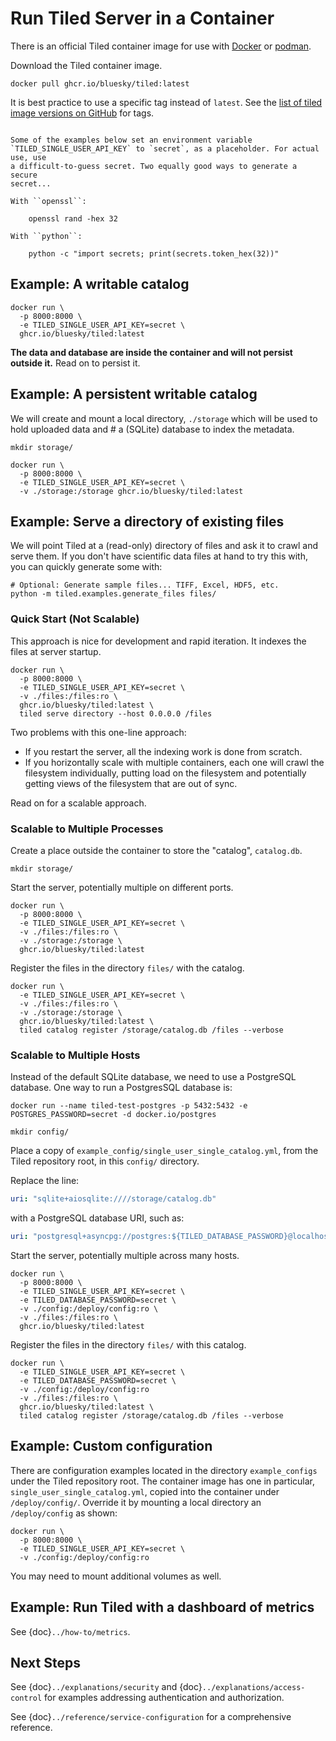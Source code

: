 # Run Tiled Server in a Container

There is an official Tiled container image for use with
[Docker](https://www.docker.com/) or [podman](https://podman.io/).

Download the Tiled container image.

```
docker pull ghcr.io/bluesky/tiled:latest
```

It is best practice to use a specific tag instead of `latest`.
See the [list of tiled image versions on GitHub](https://github.com/bluesky/tiled/pkgs/container/tiled)
for tags.

```{note}

Some of the examples below set an environment variable
`TILED_SINGLE_USER_API_KEY` to `secret`, as a placeholder. For actual use, use
a difficult-to-guess secret. Two equally good ways to generate a secure
secret...

With ``openssl``:

    openssl rand -hex 32

With ``python``:

    python -c "import secrets; print(secrets.token_hex(32))"

```

## Example: A writable catalog

```
docker run \
  -p 8000:8000 \
  -e TILED_SINGLE_USER_API_KEY=secret \
  ghcr.io/bluesky/tiled:latest
```

**The data and database are inside the container and will not persist outside
it.** Read on to persist it.

## Example: A persistent writable catalog

We will create and mount a local directory, `./storage` which will be used to
hold uploaded data and # a (SQLite) database to index the metadata.

```
mkdir storage/

docker run \
  -p 8000:8000 \
  -e TILED_SINGLE_USER_API_KEY=secret \
  -v ./storage:/storage ghcr.io/bluesky/tiled:latest
```

## Example: Serve a directory of existing files

We will point Tiled at a (read-only) directory of files and ask it to crawl and
serve them. If you don't have scientific data files at hand to try this with, you can
quickly generate some with:

```
# Optional: Generate sample files... TIFF, Excel, HDF5, etc.
python -m tiled.examples.generate_files files/
```

### Quick Start (Not Scalable)

This approach is nice for development and rapid iteration. It indexes the files
at server startup.

```
docker run \
  -p 8000:8000 \
  -e TILED_SINGLE_USER_API_KEY=secret \
  -v ./files:/files:ro \
  ghcr.io/bluesky/tiled:latest \
  tiled serve directory --host 0.0.0.0 /files
```

Two problems with this one-line approach:

* If you restart the server, all the indexing work is done from scratch.
* If you horizontally scale with multiple containers, each one will crawl the
  filesystem individually, putting load on the filesystem and potentially getting
  views of the filesystem that are out of sync.

Read on for a scalable approach.

### Scalable to Multiple Processes

Create a place outside the container to store the "catalog", `catalog.db`.

```
mkdir storage/
```

Start the server, potentially multiple on different ports.

```
docker run \
  -p 8000:8000 \
  -e TILED_SINGLE_USER_API_KEY=secret \
  -v ./files:/files:ro \
  -v ./storage:/storage \
  ghcr.io/bluesky/tiled:latest
```

Register the files in the directory `files/` with the catalog.

```
docker run \
  -e TILED_SINGLE_USER_API_KEY=secret \
  -v ./files:/files:ro \
  -v ./storage:/storage \
  ghcr.io/bluesky/tiled:latest \
  tiled catalog register /storage/catalog.db /files --verbose
```

### Scalable to Multiple Hosts

Instead of the default SQLite database, we need to use a PostgreSQL database.
One way to run a PostgresSQL database is:

```
docker run --name tiled-test-postgres -p 5432:5432 -e POSTGRES_PASSWORD=secret -d docker.io/postgres
```

```
mkdir config/
```

Place a copy of `example_config/single_user_single_catalog.yml`, from the Tiled
repository root, in this `config/` directory.

Replace the line:


```yaml
uri: "sqlite+aiosqlite:////storage/catalog.db"
```

with a PostgreSQL database URI, such as:

```yaml
uri: "postgresql+asyncpg://postgres:${TILED_DATABASE_PASSWORD}@localhost:5432"
```

Start the server, potentially multiple across many hosts.

```
docker run \
  -p 8000:8000 \
  -e TILED_SINGLE_USER_API_KEY=secret \
  -e TILED_DATABASE_PASSWORD=secret \
  -v ./config:/deploy/config:ro \
  -v ./files:/files:ro \
  ghcr.io/bluesky/tiled:latest
```

Register the files in the directory `files/` with this catalog.

```
docker run \
  -e TILED_SINGLE_USER_API_KEY=secret \
  -e TILED_DATABASE_PASSWORD=secret \
  -v ./config:/deploy/config:ro
  -v ./files:/files:ro \
  ghcr.io/bluesky/tiled:latest \
  tiled catalog register /storage/catalog.db /files --verbose
```

## Example: Custom configuration

There are configuration examples located in the directory `example_configs`
under the Tiled repository root. The container image has one in particular,
`single_user_single_catalog.yml`, copied into the container under
`/deploy/config/`. Override it by mounting a local directory an
`/deploy/config` as shown:

```
docker run \
  -p 8000:8000 \
  -e TILED_SINGLE_USER_API_KEY=secret \
  -v ./config:/deploy/config:ro
```

You may need to mount additional volumes as well.

## Example: Run Tiled with a dashboard of metrics

See {doc}`../how-to/metrics`.

## Next Steps

See {doc}`../explanations/security` and {doc}`../explanations/access-control`
for examples addressing authentication and authorization.

See {doc}`../reference/service-configuration` for a comprehensive reference.
